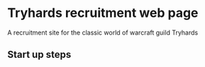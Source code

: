 # Tryhards recruitment web page
A recruitment site for the classic world of warcraft guild Tryhards

## Start up steps